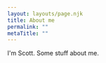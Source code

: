 ```yaml
---
layout: layouts/page.njk
title: About me
permalink: ""
metaTitle: ""
---
```

I'm Scott. Some stuff about me.